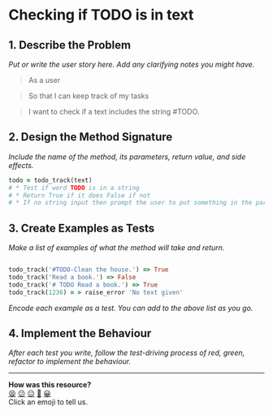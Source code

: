 # Checking if TODO is in text

## 1. Describe the Problem

_Put or write the user story here. Add any clarifying notes you might have._
> As a user 

> So that I can keep track of my tasks

> I want to check if a text includes the string #TODO.

## 2. Design the Method Signature

_Include the name of the method, its parameters, return value, and side effects._

```ruby
todo = todo_track(text)
# * Test if word TODO is in a string
# * Return True if it does False if not
# * If no string input then prompt the user to put something in the parameter
```

## 3. Create Examples as Tests

_Make a list of examples of what the method will take and return._

```ruby

todo_track('#TODO-Clean the house.') => True
todo_track('Read a book.') => False
todo_track('# TODO Read a book.') => True
todo_track(1236) = > raise_error 'No text given'
```

_Encode each example as a test. You can add to the above list as you go._

## 4. Implement the Behaviour

_After each test you write, follow the test-driving process of red, green, refactor to implement the behaviour._


<!-- BEGIN GENERATED SECTION DO NOT EDIT -->

---

**How was this resource?**  
[😫](https://airtable.com/shrUJ3t7KLMqVRFKR?prefill_Repository=makersacademy/golden-square&prefill_File=resources/single_method_recipe_template.md&prefill_Sentiment=😫) [😕](https://airtable.com/shrUJ3t7KLMqVRFKR?prefill_Repository=makersacademy/golden-square&prefill_File=resources/single_method_recipe_template.md&prefill_Sentiment=😕) [😐](https://airtable.com/shrUJ3t7KLMqVRFKR?prefill_Repository=makersacademy/golden-square&prefill_File=resources/single_method_recipe_template.md&prefill_Sentiment=😐) [🙂](https://airtable.com/shrUJ3t7KLMqVRFKR?prefill_Repository=makersacademy/golden-square&prefill_File=resources/single_method_recipe_template.md&prefill_Sentiment=🙂) [😀](https://airtable.com/shrUJ3t7KLMqVRFKR?prefill_Repository=makersacademy/golden-square&prefill_File=resources/single_method_recipe_template.md&prefill_Sentiment=😀)  
Click an emoji to tell us.

<!-- END GENERATED SECTION DO NOT EDIT -->